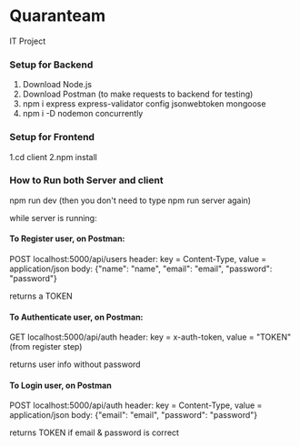 # Quaranteam

IT Project

### Setup for Backend

1. Download Node.js
2. Download Postman (to make requests to backend for testing)
3. npm i express express-validator config jsonwebtoken mongoose
4. npm i -D nodemon concurrently

### Setup for Frontend

1.cd client
2.npm install

### How to Run both Server and client

npm run dev
(then you don't need to type npm run server again)

while server is running:

#### To Register user, on Postman:

POST localhost:5000/api/users
header: key = Content-Type, value = application/json
body: {"name": "name", "email": "email", "password": "password"}

returns a TOKEN

#### To Authenticate user, on Postman:

GET localhost:5000/api/auth
header: key = x-auth-token, value = "TOKEN" (from register step)

returns user info without password

#### To Login user, on Postman

POST localhost:5000/api/auth
header: key = Content-Type, value = application/json
body: {"email": "email", "password": "password"}

returns TOKEN if email & password is correct
